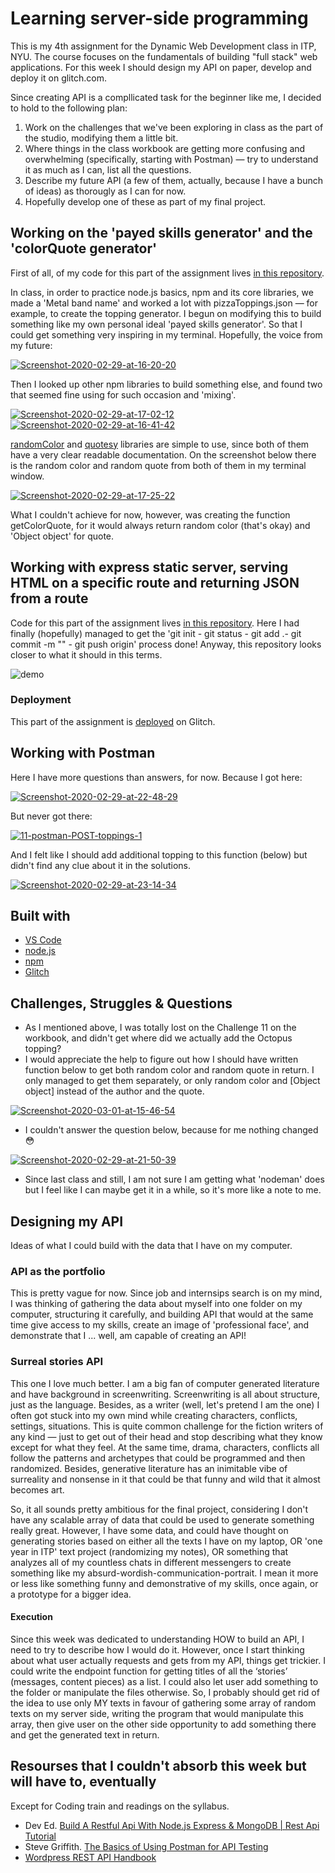 
# Learning server-side programming 

This is my 4th assignment for the Dynamic Web Development class in ITP, NYU. The course focuses on the fundamentals of building "full stack" web applications. For this week I should design my API on paper, develop and deploy it on glitch.com. 

Since creating API is a compllicated task for the beginner like me, I decided to hold to the following plan:

1. Work on the challenges that we've been exploring in class as the part of the studio, modifying them a little bit. 
2. Where things in the class workbook are getting more confusing and overwhelming (specifically, starting with Postman) — try to understand it as much as I can, list all the questions.
3. Describe my future API (a few of them, actually, because I have a bunch of ideas) as thorougly as I can for now. 
4. Hopefully develop one of these as part of my final project.

## Working on the 'payed skills generator' and the 'colorQuote generator'

First of all, of my code for this part of the assignment lives [in this repository](https://github.com/eglazkova/DWD_A4_my_server_1-7).

In class, in order to practice node.js basics, npm and its core libraries, we made a 'Metal band name' and worked a lot with pizzaToppings.json — for example, to create the topping generator. I begun on modifying this to build something like my own personal ideal 'payed skills generator'. So that I could get something very inspiring in my terminal. Hopefully, the voice from my future:

<a href="https://imgbb.com/"><img src="https://i.ibb.co/KXdmHT8/Screenshot-2020-02-29-at-16-20-20.png" alt="Screenshot-2020-02-29-at-16-20-20" border="0"></a>

Then I looked up other npm libraries to build something else, and found two that seemed fine using for such occasion and 'mixing'. 

<a href="https://ibb.co/Tr1KVT3"><img src="https://i.ibb.co/25S8D64/Screenshot-2020-02-29-at-17-02-12.png" alt="Screenshot-2020-02-29-at-17-02-12" border="0"></a>
<a href="https://ibb.co/pLGCsnD"><img src="https://i.ibb.co/d51n379/Screenshot-2020-02-29-at-16-41-42.png" alt="Screenshot-2020-02-29-at-16-41-42" border="0"></a>


[randomColor](https://www.npmjs.com/package/randomcolor) and [quotesy](https://www.npmjs.com/package/quotesy) libraries are simple to use, since both of them have a very clear readable documentation. On the screenshot below there is the random color and random quote from both of them in my terminal window.


<a href="https://imgbb.com/"><img src="https://i.ibb.co/fNCFqrF/Screenshot-2020-02-29-at-17-25-22.png" alt="Screenshot-2020-02-29-at-17-25-22" border="0"></a>

What I couldn't achieve for now, however, was creating the function getColorQuote, for it would always return random color (that's okay) and 'Object object' for quote.

## Working with express static server, serving HTML on a specific route and returning JSON from a route

Code for this part of the assignment lives [in this repository](https://github.com/eglazkova/DWD_A4_server_7_9). Here I had finally (hopefully) managed to get the 'git init - git status - git add .- git commit -m "" - git push origin' process done! Anyway, this repository looks closer to what it should in this terms.

![demo](https://github.com/eglazkova/DWD_A4_server_7_9/blob/master/site_demo.gif)

### Deployment

This part of the assignment is [deployed](https://glitch.com/~eglazkova-dwd-a4-server-7-9) on Glitch.

## Working with Postman

Here I have more questions than answers, for now. Because I got here:

<a href="https://ibb.co/N7mLTRj"><img src="https://i.ibb.co/yVY842y/Screenshot-2020-02-29-at-22-48-29.png" alt="Screenshot-2020-02-29-at-22-48-29" border="0"></a>

But never got there:

<a href="https://ibb.co/YDF3Lpt"><img src="https://i.ibb.co/gvL3RzD/11-postman-POST-toppings-1.png" alt="11-postman-POST-toppings-1" border="0"></a>

And I felt like I should add additional topping to this function (below) but didn't find any clue about it in the solutions.

<a href="https://imgbb.com/"><img src="https://i.ibb.co/8xnYm4R/Screenshot-2020-02-29-at-23-14-34.png" alt="Screenshot-2020-02-29-at-23-14-34" border="0"></a>

## Built with

* [VS Code](https://code.visualstudio.com/)
* [node.js](https://nodejs.org/en/)
* [npm](https://www.npmjs.com/)
* [Glitch](https://glitch.com/)

## Challenges, Struggles & Questions

* As I mentioned above, I was totally lost on the Challenge 11 on the workbook, and didn't get where did we actually add the Octopus topping?
* I would appreciate the help to figure out how I should have written function below to get both random color and random quote in return. I only managed to get them separately, or only random color and [Object object] instead of the author and the quote.

<a href="https://ibb.co/37GqpXF"><img src="https://i.ibb.co/zrjYXc2/Screenshot-2020-03-01-at-15-46-54.png" alt="Screenshot-2020-03-01-at-15-46-54" border="0"></a>

* I couldn't answer the question below, because for me nothing changed 😳

<a href="https://ibb.co/FXk62pK"><img src="https://i.ibb.co/W0NnZC6/Screenshot-2020-02-29-at-21-50-39.png" alt="Screenshot-2020-02-29-at-21-50-39" border="0"></a>

* Since last class and still, I am not sure I am getting what 'nodeman' does but I feel like I can maybe get it in a while, so it's more like a note to me.

## Designing my API

Ideas of what I could build with the data that I have on my computer.

### API as the portfolio

This is pretty vague for now. Since job and internsips search is on my mind, I was thinking of gathering the data about myself into one folder on my computer, structuring it carefully, and building API that would at the same time give access to my skills, create an image of 'professional face', and demonstrate that I ... well, am capable of creating an API!

### Surreal stories API

This one I love much better. I am a big fan of computer generated literature and have background in screenwriting. Screenwriting is all about structure, just as the language. Besides, as a writer (well, let's pretend I am the one) I often got stuck into my own mind while creating characters, conflicts, settings, situations. This is quite common challenge for the fiction writers of any kind — just to get out of their head and stop describing what they know except for what they feel. At the same time, drama, characters, conflicts all follow the patterns and archetypes that could be programmed and then randomized. Besides, generative literature has an inimitable vibe of surreality and nonsense in it that could be that funny and wild that it almost becomes art. 

So, it all sounds pretty ambitious for the final project, considering I don't have any scalable array of data that could be used to generate something really great. However, I have some data, and could have thought on generating stories based on either all the texts I have on my laptop, OR 'one year in ITP' text project (randomizing my notes), OR something that analyzes all of my countless chats in different messengers to create something like my absurd-wordish-communication-portrait. I mean it more or less like something funny and demonstrative of my skills, once again, or a prototype for a bigger idea.

#### Execution 

Since this week was dedicated to understanding HOW to build an API, I need to try to describe how I would do it.
However, once I start thinking about what user actually requests and gets from my API, things get trickier. I could write the endpoint function for getting titles of all the ‘stories’ (messages, content pieces) as a list. I could also let user add something to the folder or manipulate the files otherwise.
So, I probably should get rid of the idea to use only MY texts in favour of gathering some array of random texts on my server side, writing the program that would manipulate this array, then give user on the other side opportunity to add something there and get the generated text in return. 

## Resourses that I couldn't absorb this week but will have to, eventually

Except for Coding train and readings on the syllabus.

* Dev Ed. [Build A Restful Api With Node.js Express & MongoDB | Rest Api Tutorial](https://www.youtube.com/watch?v=vjf774RKrLc)
* Steve Griffith. [The Basics of Using Postman for API Testing](https://www.youtube.com/watch?v=t5n07Ybz7yI)
* [Wordpress REST API Handbook](https://developer.wordpress.org/rest-api/extending-the-rest-api/routes-and-endpoints/)

